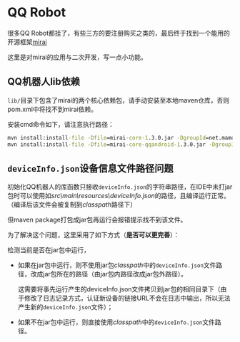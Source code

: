 # QQ Robot

很多QQ Robot都挂了，有些三方的要注册购买之类的，最后终于找到一个能用的开源框架[mirai](https://github.com/mamoe/mirai)

这里是对mirai的应用与二次开发，写一点小功能。

## QQ机器人lib依赖

`lib/`目录下包含了mirai的两个核心依赖包，请手动安装至本地maven仓库，否则pom.xml中将找不到mirai依赖。

安装cmd命令如下，请注意执行路径：

```cmd
mvn install:install-file -Dfile=mirai-core-1.3.0.jar -DgroupId=net.mamoe -DartifactId=mirai-core -Dversion=1.3.0 -Dpackaging=jar
mvn install:install-file -Dfile=mirai-core-qqandroid-1.3.0.jar -DgroupId=net.mamoe -DartifactId=mirai-core-qqandroid -Dversion=1.3.0 -Dpackaging=jar
```

## `deviceInfo.json`设备信息文件路径问题

初始化QQ机器人的库函数只接收`deviceInfo.json`的字符串路径，在IDE中未打jar包时可以使用如*src\main\resources\deviceInfo.json*的路径，且编译运行正常。
（编译后该文件会被复制到*classpath*路径下）

但maven package打包成jar包再运行会报错提示找不到该文件。


为了解决这个问题，这里采用了如下方式（**是否可以更完善**）：

检测当前是否在jar包中运行，

+ 如果在jar包中运行，则不使用jar包*classpath*中的`deviceInfo.json`文件路径，改成jar包所在的路径（由jar包内路径改成jar包外路径）。

    这需要将事先运行产生的deviceInfo.json文件拷贝到jar包的相同目录下（由于修改了日志记录方式，认证新设备的链接URL不会在日志中输出，所以无法产生新的`deviceInfo.json`文件）；

+ 如果不在jar包中运行，则直接使用*classpath*中的`deviceInfo.json`文件路径。
